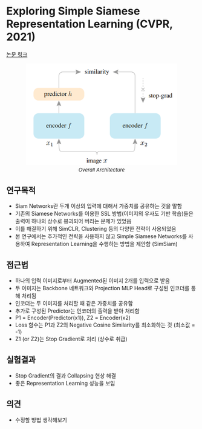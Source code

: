 # Exploring Simple Siamese Representation Learning (CVPR, 2021)

[논문 링크](https://openaccess.thecvf.com/content/CVPR2021/html/Chen_Exploring_Simple_Siamese_Representation_Learning_CVPR_2021_paper.html)

<p align="center">
    <img width="400" alt='fig1' src="../img/chen2021exploring.png?raw=true"></br>
    <em><font size=2>Overall Architecture</font></em>
</p>

## 연구목적
- Siam Networks란 두개 이상의 입력에 대해서 가중치를 공유하는 것을 말함 
- 기존의 Siamese Networks를 이용한 SSL 방법(이미지의 유사도 기반 학습)들은 출력이 하나의 상수로 붕괴되어 버리는 문제가 있었음 
- 이를 해결하기 위해 SimCLR, Clustering 등의 다양한 전략이 사용되었음 
- 본 연구에서는 추가적인 전략을 사용하지 않고 Simple Siamese Networks를 사용하여 Representation Learning을 수행하는 방법을 제안함 (SimSiam) 

## 접근법
- 하나의 입력 이미지로부터 Augmented된 이미지 2개를 입력으로 받음 
- 두 이미지는 Backbone 네트워크와 Projection MLP Head로 구성된 인코더를 통해 처리됨 
- 인코더는 두 이미지를 처리할 때 같은 가중치를 공유함 
- 추가로 구성된 Predictor는 인코더의 출력을 받아 처리함 
- P1 = Encoder(Predictor(x1)), Z2 = Encoder(x2) 
- Loss 함수는 P1과 Z2의 Negative Cosine Similarity를 최소화하는 것 (최소값 = -1) 
- Z1 (or Z2)는 Stop Gradient로 처리 (상수로 취급) 

## 실험결과
- Stop Gradient의 결과 Collapsing 현상 해결 
- 좋은 Representation Learning 성능을 보임 

## 의견
- 수정할 방법 생각해보기
